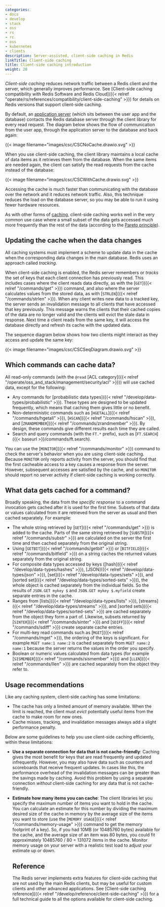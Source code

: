 ```yaml
---
categories:
- docs
- develop
- stack
- oss
- rs
- rc
- oss
- kubernetes
- clients
description: Server-assisted, client-side caching in Redis
linkTitle: Client-side caching
title: Client-side caching introduction
weight: 20
---
```


*Client-side caching* reduces network traffic between
a Redis client and the server, which generally improves performance.
See [Client-side caching compatibility with Redis Software and Redis Cloud]({{< relref "operate/rs/references/compatibility/client-side-caching" >}})
for details on Redis versions that support client-side caching.

By default, an [application server](https://en.wikipedia.org/wiki/Application_server)
(which sits between the user app and the database) contacts the
Redis database server through the client library for every read request.
The diagram below shows the flow of communication from the user app,
through the application server to the database and back again:

{{< image filename="images/csc/CSCNoCache.drawio.svg" >}}

When you use client-side caching, the client library
maintains a local cache of data items as it retrieves them
from the database. When the same items are needed again, the client
can satisfy the read requests from the cache instead of the database:

{{< image filename="images/csc/CSCWithCache.drawio.svg" >}}

Accessing the cache is much faster than communicating with the database over the
network and it reduces network traffic. Also, this technique reduces
the load on the database server, so you may be able to run it using fewer hardware
resources.

As with other forms of [caching](https://en.wikipedia.org/wiki/Cache_(computing)),
client-side caching works well in the very common use case where a small subset of the data
gets accessed much more frequently than the rest of the data (according
to the [Pareto principle](https://en.wikipedia.org/wiki/Pareto_principle)).

## Updating the cache when the data changes

All caching systems must implement a scheme to update data in the cache
when the corresponding data changes in the main database. Redis uses an
approach called *tracking*.

When client-side caching is enabled, the Redis server remembers or *tracks* the set of keys
that each client connection has previously read. This includes cases where the client
reads data directly, as with the [`GET`]({{< relref "/commands/get" >}})
command, and also where the server calculates values from the stored data,
as with [`STRLEN`]({{< relref "/commands/strlen" >}}). When any client
writes new data to a tracked key, the server sends an invalidation message
to all clients that have accessed that key previously. This message warns
the clients that their cached copies of the data are no longer valid and the clients
will evict the stale data in response. Next time a client reads from
the same key, it will access the database directly and refresh its cache
with the updated data.

The sequence diagram below shows how two clients might interact as they
access and update the same key:

{{< image filename="images/csc/CSCSeqDiagram.drawio.svg" >}}

## Which commands can cache data?

All read-only commands (with the `@read`
[ACL category]({{< relref "/operate/oss_and_stack/management/security/acl" >}}))
will use cached data, except for the following:

-   Any commands for
    [probabilistic data types]({{< relref "/develop/data-types/probabilistic" >}}).
    These types are designed to be updated frequently, which means that caching
    them gives little or no benefit.
-   Non-deterministic commands such as [`HGETALL`]({{< relref "/commands/hgetall" >}}),
    [`HSCAN`]({{< relref "/commands/hscan" >}}),
    and [`ZRANDMEMBER`]({{< relref "/commands/zrandmember" >}}). By design, these commands
    give different results each time they are called.
-   Search and query commands (with the `FT.*` prefix), such as
    [`FT.SEARCH`]({{< baseurl >}}/commands/ft.search).

You can use the [`MONITOR`]({{< relref "/commands/monitor" >}}) command to
check the server's behavior when you are using client-side caching. Because `MONITOR` only
reports activity from the server, you should find that the first cacheable
access to a key causes a response from the server. However, subsequent
accesses are satisfied by the cache, and so `MONITOR` should report no
server activity if client-side caching is working correctly.

## What data gets cached for a command?

Broadly speaking, the data from the *specific response* to a command invocation
gets cached after it is used for the first time. Subsets of that data
or values calculated from it are retrieved from the server as usual and
then cached separately. For example:

-   The whole string retrieved by [`GET`]({{< relref "/commands/get" >}})
    is added to the cache. Parts of the same string retrieved by
    [`SUBSTR`]({{< relref "/commands/substr" >}}) are calculated on the
    server the first time and then cached separately from the original
    string.
-   Using [`GETBIT`]({{< relref "/commands/getbit" >}}) or
    [`BITFIELD`]({{< relref "/commands/bitfield" >}}) on a string
    caches the returned values separately from the original string.
-   For composite data types accessed by keys
    ([hash]({{< relref "/develop/data-types/hashes" >}}),
    [JSON]({{< relref "/develop/data-types/json" >}}),
    [set]({{< relref "/develop/data-types/sets" >}}), and
    [sorted set]({{< relref "/develop/data-types/sorted-sets" >}})),
    the whole object is cached separately from the individual fields.
    So the results of `JSON.GET mykey $` and `JSON.GET mykey $.myfield` create
    separate entries in the cache.
-   Ranges from [lists]({{< relref "/develop/data-types/lists" >}}),
    [streams]({{< relref "/develop/data-types/streams" >}}),
    and [sorted sets]({{< relref "/develop/data-types/sorted-sets" >}})
    are cached separately from the object they form a part of. Likewise,
    subsets returned by [`SINTER`]({{< relref "/commands/sinter" >}}) and
    [`SDIFF`]({{< relref "/commands/sdiff" >}}) create separate cache entries.
-   For multi-key read commands such as [`MGET`]({{< relref "/commands/mget" >}}),
    the ordering of the keys is significant. For example `MGET name:1 name:2` is
    cached separately from `MGET name:2 name:1` because the server returns the
    values in the order you specify.
-   Boolean or numeric values calculated from data types (for example 
    [`SISMEMBER`]({{< relref "/commands/sismember" >}})) and
    [`LLEN`]({{< relref "/commands/llen" >}}) are cached separately from the
    object they refer to.

## Usage recommendations

Like any caching system, client-side caching has some limitations:

-   The cache has only a limited amount of memory available. When the limit
    is reached, the client must *evict* potentially useful items from the
    cache to make room for new ones.
-   Cache misses, tracking, and invalidation messages always add a slight
    performance penalty.

Below are some guidelines to help you use client-side caching efficiently, within these
limitations:

-   **Use a separate connection for data that is not cache-friendly**:
    Caching gives the most benefit
    for keys that are read frequently and updated infrequently. However, you
    may also have data such as counters and scoreboards that receive frequent
    updates. In cases like this, the performance overhead of the invalidation
    messages can be greater than the savings made by caching. Avoid this problem
    by using a separate connection *without* client-side caching for any data that is
    not cache-friendly.
-   **Estimate how many items you can cache**: The client libraries let you
    specify the maximum number of items you want to hold in the cache. You
    can calculate an estimate for this number by dividing the 
    maximum desired size of the
    cache in memory by the average size of the items you want to store
    (use the [`MEMORY USAGE`]({{< relref "/commands/memory-usage" >}})
    command to get the memory footprint of a key). So, if you had
    10MB (or 10485760 bytes) available for the cache, and the average
    size of an item was 80 bytes, you could fit approximately
    10485760 / 80 = 131072 items in the cache. Monitor memory usage
    on your server with a realistic test load to adjust your estimate
    up or down.

    ## Reference

    The Redis server implements extra features for client-side caching that are not used by
    the main Redis clients, but may be useful for custom clients and other
    advanced applications. See
    [Client-side caching reference]({{< relref "/develop/reference/client-side-caching" >}})
    for a full technical guide to all the options available for client-side caching.
